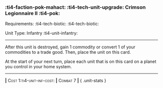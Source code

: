 ### :ti4-faction-pok-mahact: :ti4-tech-unit-upgrade: **Crimson Legionnaire II** :ti4-pok:

Requirements: :ti4-tech-biotic: :ti4-tech-biotic:

Unit Type: Infantry :ti4-unit-infantry:

---

After this unit is destroyed, gain 1 commodity or convert 1 of your commodities to a trade good.
Then, place the unit on this card.

At the start of your next turn, place each unit that is on this card on a planet you control in your home system.

---

__|__ <span style="font-variant:small-caps;">Cost 1:ti4-unit-inf-cost:</span> __|__ <span style="font-variant:small-caps;">Combat 7</span> __|__
{ .unit-stats }
